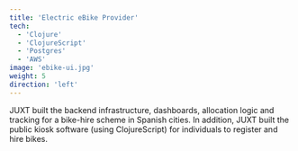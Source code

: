 ```yaml
---
title: 'Electric eBike Provider'
tech:
  - 'Clojure'
  - 'ClojureScript'
  - 'Postgres'
  - 'AWS'
image: 'ebike-ui.jpg'
weight: 5
direction: 'left'
---
```


JUXT built the backend infrastructure, dashboards, allocation logic and tracking for a bike-hire scheme in Spanish cities. In addition, JUXT built the public kiosk software (using ClojureScript) for individuals to register and hire bikes.
